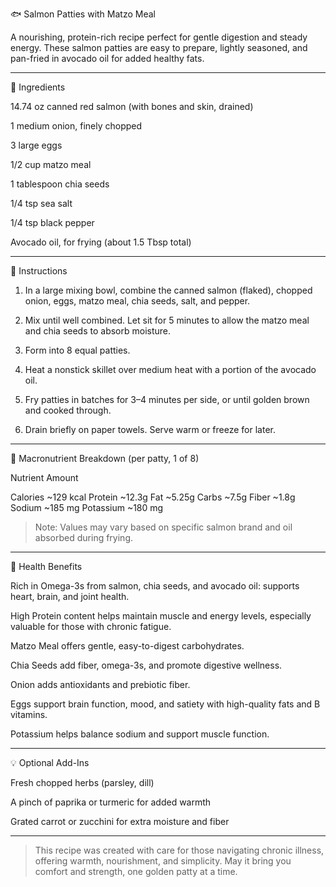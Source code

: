 🐟 Salmon Patties with Matzo Meal

A nourishing, protein-rich recipe perfect for gentle digestion and steady energy. These salmon patties are easy to prepare, lightly seasoned, and pan-fried in avocado oil for added healthy fats.


---

📝 Ingredients

14.74 oz canned red salmon (with bones and skin, drained)

1 medium onion, finely chopped

3 large eggs

1/2 cup matzo meal

1 tablespoon chia seeds

1/4 tsp sea salt

1/4 tsp black pepper

Avocado oil, for frying (about 1.5 Tbsp total)



---

🍳 Instructions

1. In a large mixing bowl, combine the canned salmon (flaked), chopped onion, eggs, matzo meal, chia seeds, salt, and pepper.


2. Mix until well combined. Let sit for 5 minutes to allow the matzo meal and chia seeds to absorb moisture.


3. Form into 8 equal patties.


4. Heat a nonstick skillet over medium heat with a portion of the avocado oil.


5. Fry patties in batches for 3–4 minutes per side, or until golden brown and cooked through.


6. Drain briefly on paper towels. Serve warm or freeze for later.




---

🔬 Macronutrient Breakdown (per patty, 1 of 8)

Nutrient	Amount

Calories	~129 kcal
Protein	~12.3g
Fat	~5.25g
Carbs	~7.5g
Fiber	~1.8g
Sodium	~185 mg
Potassium	~180 mg


> Note: Values may vary based on specific salmon brand and oil absorbed during frying.




---

🌿 Health Benefits

Rich in Omega-3s from salmon, chia seeds, and avocado oil: supports heart, brain, and joint health.

High Protein content helps maintain muscle and energy levels, especially valuable for those with chronic fatigue.

Matzo Meal offers gentle, easy-to-digest carbohydrates.

Chia Seeds add fiber, omega-3s, and promote digestive wellness.

Onion adds antioxidants and prebiotic fiber.

Eggs support brain function, mood, and satiety with high-quality fats and B vitamins.

Potassium helps balance sodium and support muscle function.



---

💡 Optional Add-Ins

Fresh chopped herbs (parsley, dill)

A pinch of paprika or turmeric for added warmth

Grated carrot or zucchini for extra moisture and fiber



---

> This recipe was created with care for those navigating chronic illness, offering warmth, nourishment, and simplicity. May it bring you comfort and strength, one golden patty at a time.



